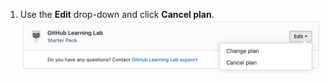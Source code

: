 1. Use the **Edit** drop-down and click **Cancel plan**. ![Cancel link in the Marketplace Purchases section of your personal account's billing settings](/assets/images/help/marketplace/marketplace-edit-app-billing-settings.png)

